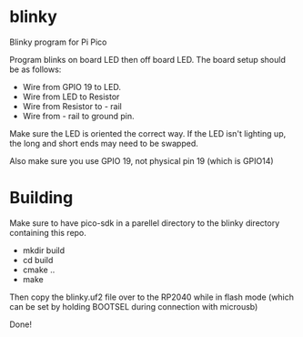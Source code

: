 # blinky
Blinky program for Pi Pico

Program blinks on board LED then off board LED. The board setup should be as follows:
- Wire from GPIO 19 to LED. 
- Wire from LED to Resistor
- Wire from Resistor to - rail
- Wire from - rail to ground pin.

Make sure the LED is oriented the correct way. If the LED isn't lighting up, the long and short ends may need to be swapped. 

Also make sure you use GPIO 19, not physical pin 19 (which is GPIO14)

# Building

Make sure to have pico-sdk in a parellel directory to the blinky directory containing this repo.

- mkdir build
- cd build
- cmake ..
- make

Then copy the blinky.uf2 file over to the RP2040 while in flash mode (which can be set by holding BOOTSEL during connection with microusb)

Done!
